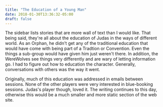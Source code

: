 ```yaml
---
title: "The Education of a Young Man"
date: 2018-01-30T13:36:32-05:00
draft: false
---
```


The sidebar lists stories that are more wall of text than I would like. That being said, they're all about the education of Judas in the ways of different world. As an Orphan, he didn't get any of the traditional education that would have come with being part of a Tradtion or Convention. Even the things a sub-group would have given him just weren't there. In addition, the WereWolves see things very differently and are wary of letting information go. I had to figure out how to education the character. Generally, conversations with others was the way it went.

Originally, much of this education was addressed in emails between sessions. None of the other players were very interested in blue-booking sessions. Judas's player though, loved it. The writing continues to this day, otherwise this would be a much smaller and more static section of the web site.
